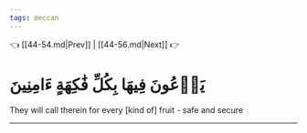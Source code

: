 ```yaml
---
tags: meccan
---
```


👈 [[44-54.md|Prev]] | [[44-56.md|Next]] 👉

# يَدۡعُونَ فِيهَا بِكُلِّ فَٰكِهَةٍ ءَامِنِينَ

They will call therein for every [kind of] fruit - safe and secure

---


